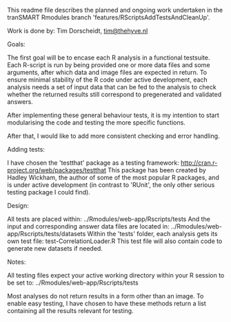 This readme file describes the planned and ongoing work undertaken in the tranSMART Rmodules branch 'features/RScriptsAddTestsAndCleanUp'.

Work is done by:
Tim Dorscheidt, tim@thehyve.nl


Goals:

The first goal will be to encase each R analysis in a functional testsuite. Each R-script is run by being provided one or more data files and some arguments, after which data and image files are expected in return. To ensure minimal stability of the R code under active development, each analysis needs a set of input data that can be fed to the analysis to check whether the returned results still correspond to pregenerated and validated answers. 

After implementing these general behaviour tests, it is my intention to start modularising the code and testing the more specific functions.

After that, I would like to add more consistent checking and error handling.


Adding tests:

I have chosen the 'testthat' package as a testing framework:
http://cran.r-project.org/web/packages/testthat
This package has been created by Hadley Wickham, the author of some of the most popular R packages, and is under active development (in contrast to 'RUnit', the only other serious testing package I could find).


Design:

All tests are placed within:
../Rmodules/web-app/Rscripts/tests
And the input and corresponding answer data files are located in:
../Rmodules/web-app/Rscripts/tests/datasets
Within the 'tests' folder, each analysis gets its own test file:
test-CorrelationLoader.R
This test file will also contain code to generate new datasets if needed.


Notes:

All testing files expect your active working directory within your R session to be set to:
../Rmodules/web-app/Rscripts/tests

Most analyses do not return results in a form other than an image. To enable easy testing, I have chosen to have these methods return a list containing all the results relevant for testing.
